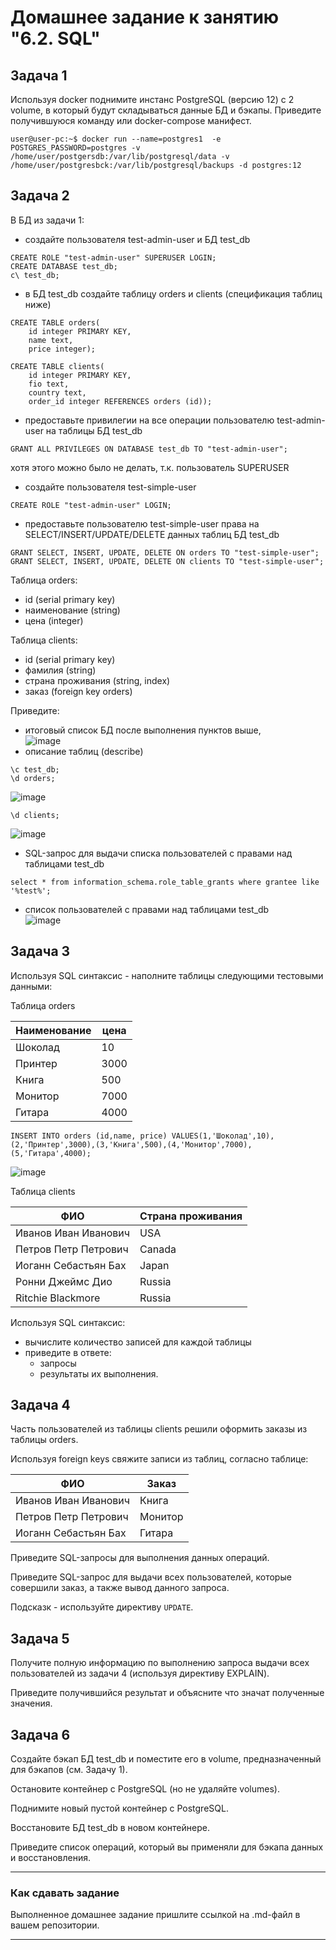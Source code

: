 # Домашнее задание к занятию "6.2. SQL"
## Задача 1
Используя docker поднимите инстанс PostgreSQL (версию 12) c 2 volume, 
в который будут складываться данные БД и бэкапы.
Приведите получившуюся команду или docker-compose манифест.
```
user@user-pc:~$ docker run --name=postgres1  -e POSTGRES_PASSWORD=postgres -v /home/user/postgersdb:/var/lib/postgresql/data -v /home/user/postgresbck:/var/lib/postgresql/backups -d postgres:12
```

## Задача 2
В БД из задачи 1: 
- создайте пользователя test-admin-user и БД test_db
```
CREATE ROLE "test-admin-user" SUPERUSER LOGIN;
CREATE DATABASE test_db;
c\ test_db;
```
- в БД test_db создайте таблицу orders и clients (спeцификация таблиц ниже)
```
CREATE TABLE orders(
    id integer PRIMARY KEY,
    name text,
    price integer);
```
```
CREATE TABLE clients(
    id integer PRIMARY KEY,
    fio text,
    country text,
    order_id integer REFERENCES orders (id)); 
```
- предоставьте привилегии на все операции пользователю test-admin-user на таблицы БД test_db
```
GRANT ALL PRIVILEGES ON DATABASE test_db TO "test-admin-user";
```
хотя этого можно было не делать, т.к. пользователь SUPERUSER
- создайте пользователя test-simple-user  
```
CREATE ROLE "test-admin-user" LOGIN;
```
- предоставьте пользователю test-simple-user права на SELECT/INSERT/UPDATE/DELETE данных таблиц БД test_db  
```
GRANT SELECT, INSERT, UPDATE, DELETE ON orders TO "test-simple-user";
GRANT SELECT, INSERT, UPDATE, DELETE ON clients TO "test-simple-user";
```
Таблица orders:
- id (serial primary key)
- наименование (string)
- цена (integer)

Таблица clients:
- id (serial primary key)
- фамилия (string)
- страна проживания (string, index)
- заказ (foreign key orders)

Приведите:
- итоговый список БД после выполнения пунктов выше,  
![image](https://user-images.githubusercontent.com/22905019/157863133-35362a31-7554-49de-98f6-73c79a467cc8.png)  
- описание таблиц (describe)  
```
\c test_db;
\d orders;
```
![image](https://user-images.githubusercontent.com/22905019/157864576-2097d741-c333-4c70-a2d3-480573e332e2.png)  

```
\d clients;
```
![image](https://user-images.githubusercontent.com/22905019/157864405-44c9ff57-a0ea-49fa-9e8a-caa5cab3447c.png)  
- SQL-запрос для выдачи списка пользователей с правами над таблицами test_db  
```
select * from information_schema.role_table_grants where grantee like '%test%';
```
- список пользователей с правами над таблицами test_db  
![image](https://user-images.githubusercontent.com/22905019/157880627-ab6ec9db-2efc-493d-a1b5-d550bf6e8552.png)  

## Задача 3

Используя SQL синтаксис - наполните таблицы следующими тестовыми данными:

Таблица orders

|Наименование|цена|
|------------|----|
|Шоколад| 10 |
|Принтер| 3000 |
|Книга| 500 |
|Монитор| 7000|
|Гитара| 4000|
```
INSERT INTO orders (id,name, price) VALUES(1,'Шоколад',10),(2,'Принтер',3000),(3,'Книга',500),(4,'Монитор',7000),(5,'Гитара',4000);  
```
![image](https://user-images.githubusercontent.com/22905019/157881967-3a96dce6-d505-44b8-9928-af8d6ad1cf8e.png)  

Таблица clients

|ФИО|Страна проживания|
|------------|----|
|Иванов Иван Иванович| USA |
|Петров Петр Петрович| Canada |
|Иоганн Себастьян Бах| Japan |
|Ронни Джеймс Дио| Russia|
|Ritchie Blackmore| Russia|

Используя SQL синтаксис:
- вычислите количество записей для каждой таблицы 
- приведите в ответе:
    - запросы 
    - результаты их выполнения.

## Задача 4

Часть пользователей из таблицы clients решили оформить заказы из таблицы orders.

Используя foreign keys свяжите записи из таблиц, согласно таблице:

|ФИО|Заказ|
|------------|----|
|Иванов Иван Иванович| Книга |
|Петров Петр Петрович| Монитор |
|Иоганн Себастьян Бах| Гитара |

Приведите SQL-запросы для выполнения данных операций.

Приведите SQL-запрос для выдачи всех пользователей, которые совершили заказ, а также вывод данного запроса.
 
Подсказк - используйте директиву `UPDATE`.

## Задача 5

Получите полную информацию по выполнению запроса выдачи всех пользователей из задачи 4 
(используя директиву EXPLAIN).

Приведите получившийся результат и объясните что значат полученные значения.

## Задача 6

Создайте бэкап БД test_db и поместите его в volume, предназначенный для бэкапов (см. Задачу 1).

Остановите контейнер с PostgreSQL (но не удаляйте volumes).

Поднимите новый пустой контейнер с PostgreSQL.

Восстановите БД test_db в новом контейнере.

Приведите список операций, который вы применяли для бэкапа данных и восстановления. 

---

### Как cдавать задание

Выполненное домашнее задание пришлите ссылкой на .md-файл в вашем репозитории.

---
